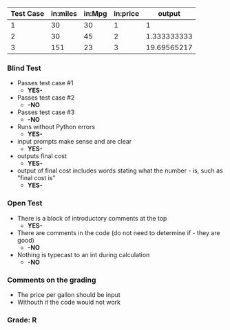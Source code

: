 | Test Case	| in:miles	|in:Mpg	|in:price|	output|
|-----------|-----------|-------|--------|--------
| 1	        | 30	    |30	    |1	     | 1 |
| 2	        | 30	    |45	    |2	     | 1.333333333|
| 3	        | 151	    |23	    |3	     | 19.69565217|

### Blind Test
- Passes test case #1
    - **YES-**
- Passes test case #2
    - **-NO**
- Passes test case #3
    - **-NO**
- Runs without Python errors
    - **YES-**
- input prompts make sense and are clear
    - **YES-**
- outputs final cost
    - **YES-**
- output of final cost includes words stating what the 
number - is, such as "final cost is"
    - **YES-**
### Open Test
- There is a block of introductory comments at the top
    - **YES-**
- There are comments in the code (do not need to determine if - they are good)
    - **-NO**
- Nothing is typecast to an int during calculation 
    - **-NO**
### Comments on the grading
- The price per gallon should be input 
- Withouth it the code would not work
### Grade: R
